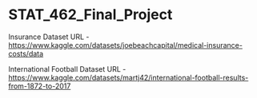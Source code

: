 # STAT_462_Final_Project

Insurance Dataset URL - https://www.kaggle.com/datasets/joebeachcapital/medical-insurance-costs/data

International Football Dataset URL - https://www.kaggle.com/datasets/martj42/international-football-results-from-1872-to-2017
